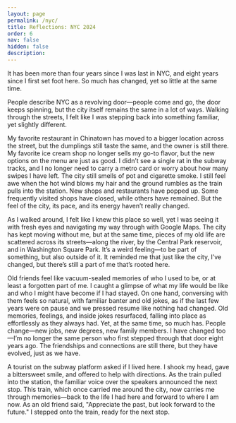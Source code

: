```yaml
---
layout: page
permalink: /nyc/
title: Reflections: NYC 2024
order: 6
nav: false
hidden: false
description: 
---
```


It has been more than four years since I was last in NYC, and eight years since I first set foot here. So much has changed, yet so little at the same time.

People describe NYC as a revolving door—people come and go, the door keeps spinning, but the city itself remains the same in a lot of ways. Walking through the streets, I felt like I was stepping back into something familiar, yet slightly different.

My favorite restaurant in Chinatown has moved to a bigger location across the street, but the dumplings still taste the same, and the owner is still there. My favorite ice cream shop no longer sells my go-to flavor, but the new options on the menu are just as good. I didn’t see a single rat in the subway tracks, and I no longer need to carry a metro card or worry about how many swipes I have left. The city still smells of pot and cigarette smoke. I still feel awe when the hot wind blows my hair and the ground rumbles as the train pulls into the station. New shops and restaurants have popped up. Some frequently visited shops have closed, while others have remained. But the feel of the city, its pace, and its energy haven’t really changed.

As I walked around, I felt like I knew this place so well, yet I was seeing it with fresh eyes and navigating my way through with Google Maps. The city has kept moving without me, but at the same time, pieces of my old life are scattered across its streets—along the river, by the Central Park reservoir, and in Washington Square Park. It’s a weird feeling—to be part of something, but also outside of it. It reminded me that just like the city, I’ve changed, but there’s still a part of me that’s rooted here.

Old friends feel like vacuum-sealed memories of who I used to be, or at least a forgotten part of me. I caught a glimpse of what my life would be like and who I might have become if I had stayed. On one hand, conversing with them feels so natural, with familiar banter and old jokes, as if the last few years were on pause and we pressed resume like nothing had changed. Old memories, feelings, and inside jokes resurfaced, falling into place as effortlessly as they always had. Yet, at the same time, so much has. People change—new jobs, new degrees, new family members. I have changed too—I’m no longer the same person who first stepped through that door eight years ago. The friendships and connections are still there, but they have evolved, just as we have. 

A tourist on the subway platform asked if I lived here. I shook my head, gave a bittersweet smile, and offered to help with directions. As the train pulled into the station, the familiar voice over the speakers announced the next stop. This train, which once carried me around the city, now carries me through memories—back to the life I had here and forward to where I am now. As an old friend said, "Appreciate the past, but look forward to the future." I stepped onto the train, ready for the next stop.
